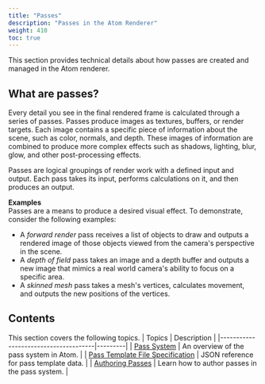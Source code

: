 ```yaml
---
title: "Passes"
description: "Passes in the Atom Renderer"
weight: 410
toc: true
---
```


This section provides technical details about how passes are created and managed in the Atom renderer.

## What are passes?  

Every detail you see in the final rendered frame is calculated through a series of passes. Passes produce images as textures, buffers, or render targets. Each image contains a specific piece of information about the scene, such as color, normals, and depth. These images of information are combined to produce more complex effects such as shadows, lighting, blur, glow, and other post-processing effects. 

Passes are logical groupings of render work with a defined input and output. Each pass takes its input, performs calculations on it, and then produces an output.

**Examples**  
Passes are a means to produce a desired visual effect. To demonstrate, consider the following examples: 
- A *forward render* pass receives a list of objects to draw and outputs a rendered image of those objects viewed from the camera's perspective in the scene. 
- A *depth of field* pass takes an image and a depth buffer and outputs a new image that mimics a real world camera's ability to focus on a specific area. 
- A *skinned mesh* pass takes a mesh's vertices, calculates movement, and outputs the new positions of the vertices.

## Contents
This section covers the following topics.
| Topics                        | Description |
|--------------------------------------|---------|
| [Pass System](pass-system.md) | An overview of the pass system in Atom. |
| [Pass Template File Specification](pass-template-file-spec.md) | JSON reference for pass template data. |
| [Authoring Passes](authoring-passes.md) | Learn how to author passes in the pass system.  |